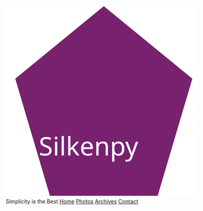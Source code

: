 ![silkenpy logo](/images/silkenpy.svg)
Simplicity is the Best 
 [Home](home.md)     [Photos](photos.md)    [Archives](archives.md)    [Contact](contact.md)








